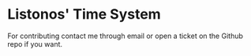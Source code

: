 # Listonos' Time System

For contributing contact me through email or open a ticket on the Github repo if you want.